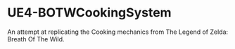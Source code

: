 # UE4-BOTWCookingSystem
An attempt at replicating the Cooking mechanics from The Legend of Zelda: Breath Of The Wild.
